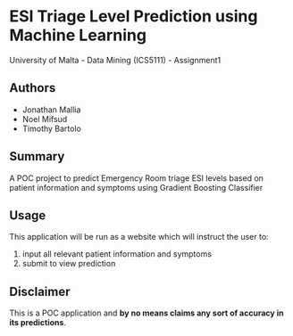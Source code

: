 # ESI Triage Level Prediction using Machine Learning
University of Malta - Data Mining (ICS5111) - Assignment1

## Authors
* Jonathan Mallia
* Noel Mifsud
* Timothy Bartolo


## Summary
A POC project to predict Emergency Room triage ESI levels based on patient information and symptoms using Gradient Boosting Classifier

## Usage
This application will be run as a website which will instruct the user to:
1. input all relevant patient information and symptoms 
2. submit to view prediction

## Disclaimer
This is a POC application and **by no means claims any sort of accuracy in its predictions**. 
